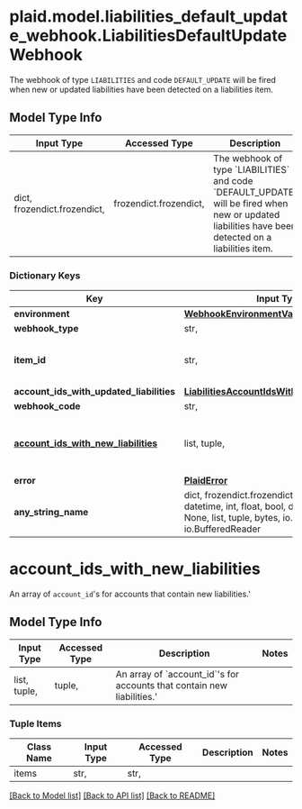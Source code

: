 # plaid.model.liabilities_default_update_webhook.LiabilitiesDefaultUpdateWebhook

The webhook of type `LIABILITIES` and code `DEFAULT_UPDATE` will be fired when new or updated liabilities have been detected on a liabilities item.

## Model Type Info
Input Type | Accessed Type | Description | Notes
------------ | ------------- | ------------- | -------------
dict, frozendict.frozendict,  | frozendict.frozendict,  | The webhook of type &#x60;LIABILITIES&#x60; and code &#x60;DEFAULT_UPDATE&#x60; will be fired when new or updated liabilities have been detected on a liabilities item. | 

### Dictionary Keys
Key | Input Type | Accessed Type | Description | Notes
------------ | ------------- | ------------- | ------------- | -------------
**environment** | [**WebhookEnvironmentValues**](WebhookEnvironmentValues.md) | [**WebhookEnvironmentValues**](WebhookEnvironmentValues.md) |  | 
**webhook_type** | str,  | str,  | &#x60;LIABILITIES&#x60; | 
**item_id** | str,  | str,  | The &#x60;item_id&#x60; of the Item associated with this webhook, warning, or error | 
**account_ids_with_updated_liabilities** | [**LiabilitiesAccountIdsWithUpdatedLiabilities**](LiabilitiesAccountIdsWithUpdatedLiabilities.md) | [**LiabilitiesAccountIdsWithUpdatedLiabilities**](LiabilitiesAccountIdsWithUpdatedLiabilities.md) |  | 
**webhook_code** | str,  | str,  | &#x60;DEFAULT_UPDATE&#x60; | 
**[account_ids_with_new_liabilities](#account_ids_with_new_liabilities)** | list, tuple,  | tuple,  | An array of &#x60;account_id&#x60;&#x27;s for accounts that contain new liabilities.&#x27; | 
**error** | [**PlaidError**](PlaidError.md) | [**PlaidError**](PlaidError.md) |  | 
**any_string_name** | dict, frozendict.frozendict, str, date, datetime, int, float, bool, decimal.Decimal, None, list, tuple, bytes, io.FileIO, io.BufferedReader | frozendict.frozendict, str, BoolClass, decimal.Decimal, NoneClass, tuple, bytes, FileIO | any string name can be used but the value must be the correct type | [optional]

# account_ids_with_new_liabilities

An array of `account_id`'s for accounts that contain new liabilities.'

## Model Type Info
Input Type | Accessed Type | Description | Notes
------------ | ------------- | ------------- | -------------
list, tuple,  | tuple,  | An array of &#x60;account_id&#x60;&#x27;s for accounts that contain new liabilities.&#x27; | 

### Tuple Items
Class Name | Input Type | Accessed Type | Description | Notes
------------- | ------------- | ------------- | ------------- | -------------
items | str,  | str,  |  | 

[[Back to Model list]](../../README.md#documentation-for-models) [[Back to API list]](../../README.md#documentation-for-api-endpoints) [[Back to README]](../../README.md)

